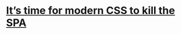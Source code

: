 # [It’s time for modern CSS to kill the SPA](https://www.jonoalderson.com/conjecture/its-time-for-modern-css-to-kill-the-spa/)
